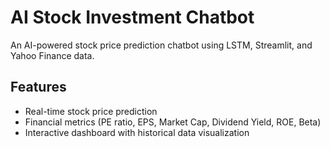 # AI Stock Investment Chatbot

An AI-powered stock price prediction chatbot using LSTM, Streamlit, and Yahoo Finance data.

## Features
- Real-time stock price prediction
- Financial metrics (PE ratio, EPS, Market Cap, Dividend Yield, ROE, Beta)
- Interactive dashboard with historical data visualization
